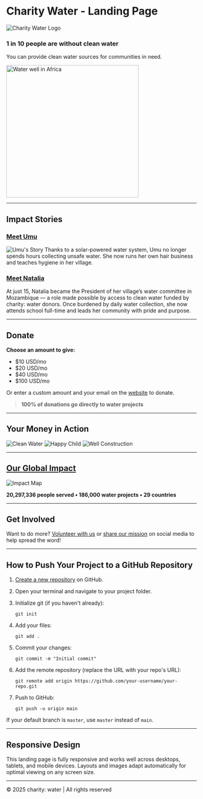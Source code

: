 # Charity Water - Landing Page

![Charity Water Logo](https://cdn-icons-png.flaticon.com/512/2913/2913465.png)

### 1 in 10 people are without clean water

You can provide clean water sources for communities in need.

<!-- To zoom out, you may use HTML for the image and set width smaller, e.g.: -->
<img src="https://cdn2.dropmarkusercontent.com/52043/8cb1ff9d4927ebc0544db0f7a34bedb8104bf1257bedd8d94d3f4e45cbdc03a2/Madagascar_2019_CG-0318.jpg?Expires=1749856548&Signature=XFnLCkfOfvgh~u0zszhooyOmVPoD45bprS7zn1UAYb1VVleqTjDnHnBg7YX1oMkfcVJOU2w4OfM4NO7O-DExwNoOeVNSu8M9oLzYb1vZRvGwSsipZBT7V2~8cOVuAyXAH2dU2K7D57-GGovUxgTCyJK6fcjLkji0UkeN-LHzLVqJ1npLb3umLEPFw4l~g3yjuebWv3qhbRWV6cQJfSyVeYd4EVBMuAVfYgQOYsvD5o7rSKsic-vuxlf7ttrzUriLwsmBMhu-Zcf6EOhVmDfxoFt7Udo3xAdSop1DQX7sksNKHBNaX3wQkN6GkLHfyxzH6Nlgpes9bRB05h61Nb-5Zw__&Key-Pair-Id=APKAITQYWVEN757ZA4KQ" alt="Water well in Africa" width="350"/>

---

## Impact Stories

### [Meet Umu](https://medium.com/charity-water/umus-story-99e7f6ce7a0e)
![Umu's Story](https://images.unsplash.com/photo-1506784983877-45594efa4cbe?auto=format&fit=crop&w=800&q=80)
Thanks to a solar-powered water system, Umu no longer spends hours collecting unsafe water. She now runs her own hair business and teaches hygiene in her village.

### [Meet Natalia](https://images.unsplash.com/photo-1465101046530-73398c7f28ca?auto=format&fit=crop&w=800&q=80)
At just 15, Natalia became the President of her village’s water committee in Mozambique — a role made possible by access to clean water funded by charity: water donors. Once burdened by daily water collection, she now attends school full-time and leads her community with pride and purpose.

---

## Donate

**Choose an amount to give:**

- $10 USD/mo
- $20 USD/mo
- $40 USD/mo
- $100 USD/mo

Or enter a custom amount and your email on the [website](#) to donate.

> **100% of donations go directly to water projects**

---

## Your Money in Action

![Clean Water](https://images.unsplash.com/photo-1501594907352-04cda38ebc29?auto=format&fit=crop&w=300&q=80)
![Happy Child](https://images.unsplash.com/photo-1432888498266-38ffec3eaf0a?auto=format&fit=crop&w=300&q=80)
![Well Construction](https://images.unsplash.com/photo-1465101178521-c1a9136a3fd9?auto=format&fit=crop&w=300&q=80)

---

## [Our Global Impact](https://www.charitywater.org/?utm_source=adwords&utm_medium=paid-ppc&utm_campaign=donor-acq-usrow&utm_term=cBC_CW_G_PAID_PMAX_ALL_US+ROW_EVERGREEN&utm_content=performance_max&gad_source=1&gad_campaignid=21335452962&gbraid=0AAAAADNj5D_EkMhkbetekqN2-IX1ME03X&gclid=Cj0KCQjwmK_CBhCEARIsAMKwcD6Mt-Lz1Zijf8cYG0_GwadPUluRr2aVEN3LX6f9cPivuQR6bpgYzlQaArtUEALw_wcB)

![Impact Map](https://via.placeholder.com/800x400)

**20,297,336 people served • 186,000 water projects • 29 countries**

---

## Get Involved

Want to do more? [Volunteer with us](#) or [share our mission](#) on social media to help spread the word!

---

## How to Push Your Project to a GitHub Repository

1. [Create a new repository](https://github.com/new) on GitHub.
2. Open your terminal and navigate to your project folder.
3. Initialize git (if you haven't already):

   ```
   git init
   ```

4. Add your files:

   ```
   git add .
   ```

5. Commit your changes:

   ```
   git commit -m "Initial commit"
   ```

6. Add the remote repository (replace the URL with your repo's URL):

   ```
   git remote add origin https://github.com/your-username/your-repo.git
   ```

7. Push to GitHub:

   ```
   git push -u origin main
   ```

If your default branch is `master`, use `master` instead of `main`.

---

## Responsive Design

This landing page is fully responsive and works well across desktops, tablets, and mobile devices. Layouts and images adapt automatically for optimal viewing on any screen size.

---

&copy; 2025 charity: water | All rights reserved